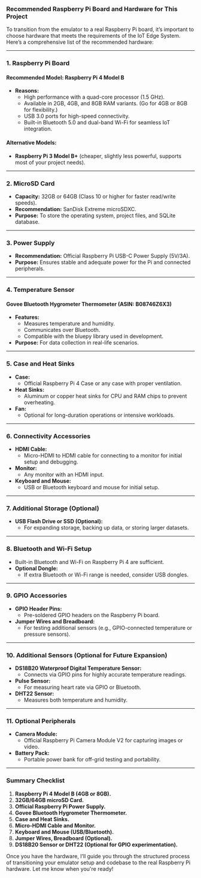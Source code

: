 ### Recommended Raspberry Pi Board and Hardware for This Project

To transition from the emulator to a real Raspberry Pi board, it’s important to choose hardware that meets the requirements of the IoT Edge System. Here’s a comprehensive list of the recommended hardware:

---

### **1. Raspberry Pi Board**
#### **Recommended Model: Raspberry Pi 4 Model B**
- **Reasons:**
  - High performance with a quad-core processor (1.5 GHz).
  - Available in 2GB, 4GB, and 8GB RAM variants. (Go for 4GB or 8GB for flexibility.)
  - USB 3.0 ports for high-speed connectivity.
  - Built-in Bluetooth 5.0 and dual-band Wi-Fi for seamless IoT integration.

#### **Alternative Models:**
- **Raspberry Pi 3 Model B+** (cheaper, slightly less powerful, supports most of your project needs).

---

### **2. MicroSD Card**
- **Capacity:** 32GB or 64GB (Class 10 or higher for faster read/write speeds).
- **Recommendation:** SanDisk Extreme microSDXC.
- **Purpose:** To store the operating system, project files, and SQLite database.

---

### **3. Power Supply**
- **Recommendation:** Official Raspberry Pi USB-C Power Supply (5V/3A).
- **Purpose:** Ensures stable and adequate power for the Pi and connected peripherals.

---

### **4. Temperature Sensor**
#### **Govee Bluetooth Hygrometer Thermometer (ASIN: B08746Z6X3)**
- **Features:**
  - Measures temperature and humidity.
  - Communicates over Bluetooth.
  - Compatible with the bluepy library used in development.
- **Purpose:** For data collection in real-life scenarios.

---

### **5. Case and Heat Sinks**
- **Case:**
  - Official Raspberry Pi 4 Case or any case with proper ventilation.
- **Heat Sinks:**
  - Aluminum or copper heat sinks for CPU and RAM chips to prevent overheating.
- **Fan:**
  - Optional for long-duration operations or intensive workloads.

---

### **6. Connectivity Accessories**
- **HDMI Cable:**
  - Micro-HDMI to HDMI cable for connecting to a monitor for initial setup and debugging.
- **Monitor:**
  - Any monitor with an HDMI input.
- **Keyboard and Mouse:**
  - USB or Bluetooth keyboard and mouse for initial setup.

---

### **7. Additional Storage (Optional)**
- **USB Flash Drive or SSD (Optional):**
  - For expanding storage, backing up data, or storing larger datasets.

---

### **8. Bluetooth and Wi-Fi Setup**
- Built-in Bluetooth and Wi-Fi on Raspberry Pi 4 are sufficient.
- **Optional Dongle:**
  - If extra Bluetooth or Wi-Fi range is needed, consider USB dongles.

---

### **9. GPIO Accessories**
- **GPIO Header Pins:**
  - Pre-soldered GPIO headers on the Raspberry Pi board.
- **Jumper Wires and Breadboard:**
  - For testing additional sensors (e.g., GPIO-connected temperature or pressure sensors).

---

### **10. Additional Sensors (Optional for Future Expansion)**
- **DS18B20 Waterproof Digital Temperature Sensor:**
  - Connects via GPIO pins for highly accurate temperature readings.
- **Pulse Sensor:**
  - For measuring heart rate via GPIO or Bluetooth.
- **DHT22 Sensor:**
  - Measures both temperature and humidity.

---

### **11. Optional Peripherals**
- **Camera Module:**
  - Official Raspberry Pi Camera Module V2 for capturing images or video.
- **Battery Pack:**
  - Portable power bank for off-grid testing and portability.

---

### **Summary Checklist**
1. **Raspberry Pi 4 Model B (4GB or 8GB).**
2. **32GB/64GB microSD Card.**
3. **Official Raspberry Pi Power Supply.**
4. **Govee Bluetooth Hygrometer Thermometer.**
5. **Case and Heat Sinks.**
6. **Micro-HDMI Cable and Monitor.**
7. **Keyboard and Mouse (USB/Bluetooth).**
8. **Jumper Wires, Breadboard (Optional).**
9. **DS18B20 Sensor or DHT22 (Optional for GPIO experimentation).**

Once you have the hardware, I’ll guide you through the structured process of transitioning your emulator setup and codebase to the real Raspberry Pi hardware. Let me know when you're ready!